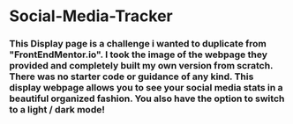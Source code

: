 # Social-Media-Tracker

### This Display page is a challenge i wanted to duplicate from "FrontEndMentor.io". I took the image of the webpage they provided and completely built my own version from scratch. There was no starter code or guidance of any kind. This display webpage allows you to see your social media stats in a beautiful organized fashion. You also have the option to switch to a light / dark mode! 
